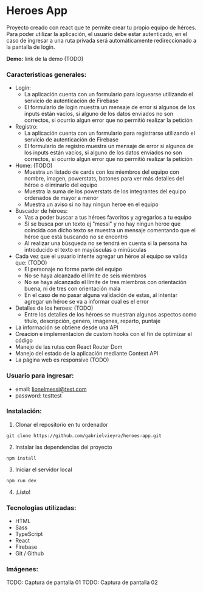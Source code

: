 # Heroes App

Proyecto creado con react que te permite crear tu propio equipo de héroes. Para poder utilizar la aplicación, el usuario debe estar autenticado, en el caso de ingresar a una ruta privada será automáticamente redireccionado a la pantalla de login.

**Demo:** link de la demo (TODO)

### Caracteristicas generales:

- Login:
  - La aplicación cuenta con un formulario para loguearse utilizando el servicio de autenticación de Firebase
  - El formulario de login muestra un mensaje de error si algunos de los inputs están vacíos, si alguno de los datos enviados no son correctos, si ocurrio algun error que no permitió realizar la petición
- Registro:
  - La aplicación cuenta con un formulario para registrarse utilizando el servicio de autenticación de Firebase
  - El formulario de registro muestra un mensaje de error si algunos de los inputs están vacíos, si alguno de los datos enviados no son correctos, si ocurrio algun error que no permitió realizar la petición
- Home: (TODO)
  - Muestra un listado de cards con los miembros del equipo con nombre, imagen, powerstats, botones para ver más detalles del héroe o eliminarlo del equipo
  - Muestra la suma de los powerstats de los integrantes del equipo ordenados de mayor a menor
  - Muestra un aviso si no hay ningun heroe en el equipo
- Buscador de héroes:
  - Vas a poder buscar a tus héroes favoritos y agregarlos a tu equipo
  - Si se busca por un texto ej "messi" y no hay ningun heroe que coincida con dicho texto se muestra un mensaje comentando que el héroe que está buscando no se encontró
  - Al realizar una búsqueda no se tendrá en cuenta si la persona ha introducido el texto en mayúsculas o minúsculas
- Cada vez que el usuario intente agregar un héroe al equipo se valida que: (TODO)
  - El personaje no forme parte del equipo
  - No se haya alcanzado el límite de seis miembros
  - No se haya alcanzado el límite de tres miembros con orientación buena, ni de tres con orientación mala
  - En el caso de no pasar alguna validación de estas, al intentar agregar un héroe se va a informar cual es el error
- Detalles de los heroes: (TODO)
  - Entre los detalles de los héroes se muestran algunos aspectos como título, descripción, genero, imagenes, reparto, puntaje
- La información se obtiene desde una API
- Creacion e implementacion de custom hooks con el fin de optimizar el código
- Manejo de las rutas con React Router Dom
- Manejo del estado de la aplicación mediante Context API
- La página web es responsive (TODO)

### Usuario para ingresar:

- email: lionelmessi@test.com
- password: testtest

### Instalación:

1. Clonar el repositorio en tu ordenador

```
git clone https://github.com/gabrielvieyra/heroes-app.git
```

2. Instalar las dependencias del proyecto

```
npm install
```

3. Iniciar el servidor local

```
npm run dev
```

4. ¡Listo!

### Tecnologías utilizadas:

- HTML
- Sass
- TypeScript
- React
- Firebase
- Git / Github

### Imágenes:

TODO: Captura de pantalla 01
TODO: Captura de pantalla 02

<!-- --------------------------------------------------------------------------------------------------------------------------------------  -->

<!--
- Organizacion del proyecto:

- TODO:
- componnete alert a mano o usar alguna libreria / validaciones al agregar un heroe (seguir chusmeando a mati)
- diseño de la pagina hero / home

- tests unitarios del curso de react?

cuando vuelvo para atras que este lo que estaba buscando

- Commits:
- asasa

- Referentes:
- https://github.com/jmsanchezdiaz/heroes-app-alkemy/blob/main/src/customHooks/useSpreadContext.ts
- https://github.com/ezegonzalez912/alkemy-heroes-app/tree/main/src / https://github.com/ezegonzalez912/challenge-alkemy-v2
- https://github.com/livchits/superheroes-app/tree/89c5097948872ab5dd90ea2c2b7c13fbc3920be8 (challenge@alkemy.org / react)

- matias baldanza (a partir del 35 / hasta la 31 se vio / repasar dia 6 de su todo)
-->
